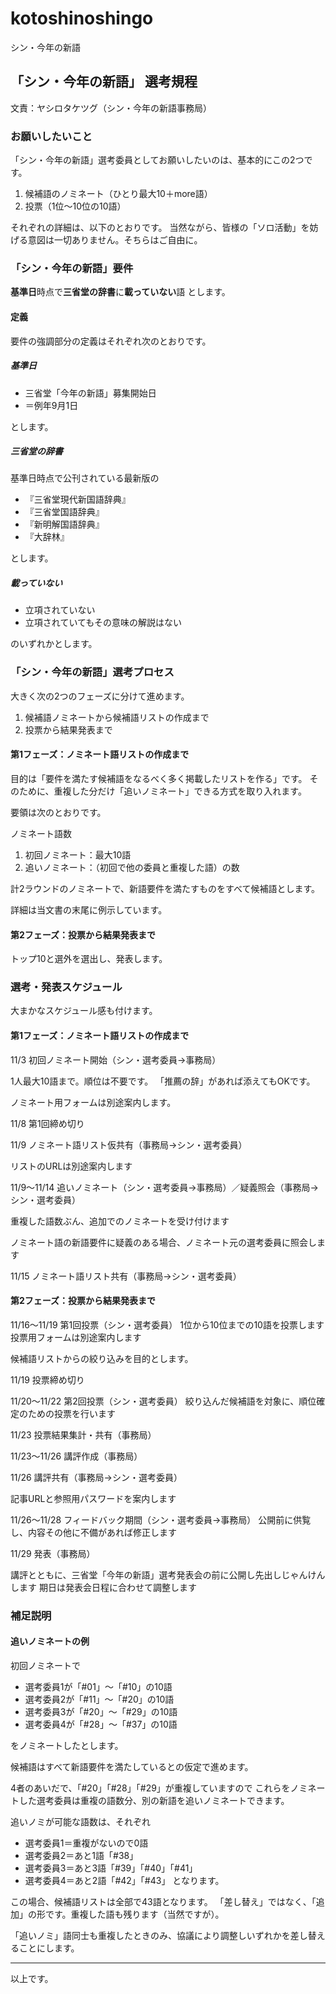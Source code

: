 # kotoshinoshingo
シン・今年の新語

## 「シン・今年の新語」 選考規程

文責：ヤシロタケツグ（シン・今年の新語事務局）

### お願いしたいこと

「シン・今年の新語」選考委員としてお願いしたいのは、基本的にこの2つです。
1. 候補語のノミネート（ひとり最大10＋more語）
2. 投票（1位～10位の10語）

それぞれの詳細は、以下のとおりです。
当然ながら、皆様の「ソロ活動」を妨げる意図は一切ありません。そちらはご自由に。

### 「シン・今年の新語」要件
**基準日**時点で**三省堂の辞書**に**載っていない**語
とします。

#### 定義
要件の強調部分の定義はそれぞれ次のとおりです。
##### 基準日
* 三省堂「今年の新語」募集開始日
* ＝例年9月1日

とします。

##### 三省堂の辞書

基準日時点で公刊されている最新版の
* 『三省堂現代新国語辞典』
* 『三省堂国語辞典』
* 『新明解国語辞典』
* 『大辞林』

とします。

##### 載っていない

* 立項されていない
* 立項されていてもその意味の解説はない

のいずれかとします。

### 「シン・今年の新語」選考プロセス
大きく次の2つのフェーズに分けて進めます。
1. 候補語ノミネートから候補語リストの作成まで
2. 投票から結果発表まで
#### 第1フェーズ：ノミネート語リストの作成まで

目的は「要件を満たす候補語をなるべく多く掲載したリストを作る」です。
そのために、重複した分だけ「追いノミネート」できる方式を取り入れます。

要領は次のとおりです。

ノミネート語数
1. 初回ノミネート：最大10語
2. 追いノミネート：（初回で他の委員と重複した語）の数

計2ラウンドのノミネートで、新語要件を満たすものをすべて候補語とします。

詳細は当文書の末尾に例示しています。

#### 第2フェーズ：投票から結果発表まで

トップ10と選外を選出し、発表します。

### 選考・発表スケジュール
大まかなスケジュール感も付けます。

#### 第1フェーズ：ノミネート語リストの作成まで
11/3
初回ノミネート開始（シン・選考委員→事務局）

1人最大10語まで。順位は不要です。
「推薦の辞」があれば添えてもOKです。

ノミネート用フォームは別途案内します。

11/8
第1回締め切り

11/9
ノミネート語リスト仮共有（事務局→シン・選考委員）

リストのURLは別途案内します

11/9～11/14
追いノミネート（シン・選考委員→事務局）／疑義照会（事務局→シン・選考委員）

重複した語数ぶん、追加でのノミネートを受け付けます

ノミネート語の新語要件に疑義のある場合、ノミネート元の選考委員に照会します

11/15
ノミネート語リスト共有（事務局→シン・選考委員）

#### 第2フェーズ：投票から結果発表まで

11/16～11/19
第1回投票（シン・選考委員）
1位から10位までの10語を投票します
投票用フォームは別途案内します

候補語リストからの絞り込みを目的とします。

11/19
投票締め切り

11/20～11/22
第2回投票（シン・選考委員）
絞り込んだ候補語を対象に、順位確定のための投票を行います

11/23
投票結果集計・共有（事務局）

11/23～11/26
講評作成（事務局）

11/26
講評共有（事務局→シン・選考委員）

記事URLと参照用パスワードを案内します

11/26～11/28
 フィードバック期間（シン・選考委員→事務局）
公開前に供覧し、内容その他に不備があれば修正します

11/29
 発表（事務局）

講評とともに、三省堂「今年の新語」選考発表会の前に公開し先出しじゃんけんします
期日は発表会日程に合わせて調整します

### 補足説明

#### 追いノミネートの例
初回ノミネートで

* 選考委員1が「#01」～「#10」の10語
* 選考委員2が「#11」～「#20」の10語
* 選考委員3が「#20」～「#29」の10語
* 選考委員4が「#28」～「#37」の10語

をノミネートしたとします。

候補語はすべて新語要件を満たしているとの仮定で進めます。

4者のあいだで、「#20」「#28」「#29」が重複していますので
これらをノミネートした選考委員は重複の語数分、別の新語を追いノミネートできます。

追いノミが可能な語数は、それぞれ
* 選考委員1＝重複がないので0語
* 選考委員2＝あと1語「#38」
* 選考委員3＝あと3語「#39」「#40」「#41」
* 選考委員4＝あと2語「#42」「#43」
となります。

この場合、候補語リストは全部で43語となります。
「差し替え」ではなく、「追加」の形です。重複した語も残ります（当然ですが）。

「追いノミ」語同士も重複したときのみ、協議により調整しいずれかを差し替えることにします。

---

以上です。
